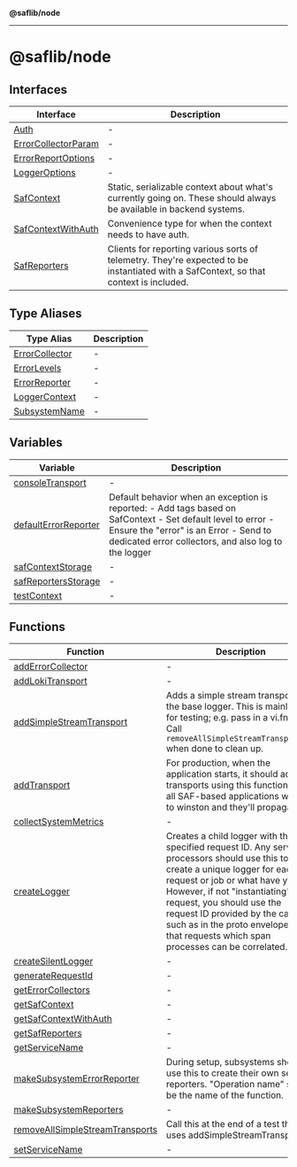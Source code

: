 **@saflib/node**

***

# @saflib/node

## Interfaces

| Interface | Description |
| ------ | ------ |
| [Auth](interfaces/Auth.md) | - |
| [ErrorCollectorParam](interfaces/ErrorCollectorParam.md) | - |
| [ErrorReportOptions](interfaces/ErrorReportOptions.md) | - |
| [LoggerOptions](interfaces/LoggerOptions.md) | - |
| [SafContext](interfaces/SafContext.md) | Static, serializable context about what's currently going on. These should always be available in backend systems. |
| [SafContextWithAuth](interfaces/SafContextWithAuth.md) | Convenience type for when the context needs to have auth. |
| [SafReporters](interfaces/SafReporters.md) | Clients for reporting various sorts of telemetry. They're expected to be instantiated with a SafContext, so that context is included. |

## Type Aliases

| Type Alias | Description |
| ------ | ------ |
| [ErrorCollector](type-aliases/ErrorCollector.md) | - |
| [ErrorLevels](type-aliases/ErrorLevels.md) | - |
| [ErrorReporter](type-aliases/ErrorReporter.md) | - |
| [LoggerContext](type-aliases/LoggerContext.md) | - |
| [SubsystemName](type-aliases/SubsystemName.md) | - |

## Variables

| Variable | Description |
| ------ | ------ |
| [consoleTransport](variables/consoleTransport.md) | - |
| [defaultErrorReporter](variables/defaultErrorReporter.md) | Default behavior when an exception is reported: - Add tags based on SafContext - Set default level to error - Ensure the "error" is an Error - Send to dedicated error collectors, and also log to the logger |
| [safContextStorage](variables/safContextStorage.md) | - |
| [safReportersStorage](variables/safReportersStorage.md) | - |
| [testContext](variables/testContext.md) | - |

## Functions

| Function | Description |
| ------ | ------ |
| [addErrorCollector](functions/addErrorCollector.md) | - |
| [addLokiTransport](functions/addLokiTransport.md) | - |
| [addSimpleStreamTransport](functions/addSimpleStreamTransport.md) | Adds a simple stream transport to the base logger. This is mainly used for testing; e.g. pass in a vi.fn(). Call `removeAllSimpleStreamTransports()` when done to clean up. |
| [addTransport](functions/addTransport.md) | For production, when the application starts, it should add any transports using this function. Then all SAF-based applications will log to winston and they'll propagate. |
| [collectSystemMetrics](functions/collectSystemMetrics.md) | - |
| [createLogger](functions/createLogger.md) | Creates a child logger with the specified request ID. Any servers or processors should use this to create a unique logger for each request or job or what have you. However, if not "instantiating" the request, you should use the request ID provided by the caller, such as in the proto envelope, so that requests which span processes can be correlated. |
| [createSilentLogger](functions/createSilentLogger.md) | - |
| [generateRequestId](functions/generateRequestId.md) | - |
| [getErrorCollectors](functions/getErrorCollectors.md) | - |
| [getSafContext](functions/getSafContext.md) | - |
| [getSafContextWithAuth](functions/getSafContextWithAuth.md) | - |
| [getSafReporters](functions/getSafReporters.md) | - |
| [getServiceName](functions/getServiceName.md) | - |
| [makeSubsystemErrorReporter](functions/makeSubsystemErrorReporter.md) | During setup, subsystems should use this to create their own set of reporters. "Operation name" should be the name of the function. |
| [makeSubsystemReporters](functions/makeSubsystemReporters.md) | - |
| [removeAllSimpleStreamTransports](functions/removeAllSimpleStreamTransports.md) | Call this at the end of a test that uses addSimpleStreamTransport. |
| [setServiceName](functions/setServiceName.md) | - |
